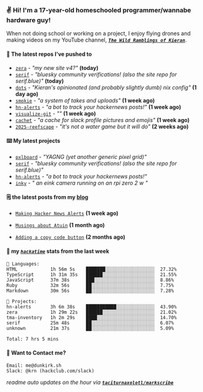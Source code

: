### ✌️ Hi! I'm a 17-year-old homeschooled programmer/wannabe hardware guy!

When not doing school or working on a project, I enjoy flying drones and making videos on my YouTube channel, [**_`The Wild Ramblings of Kieran`_**](https://youtube.com/@kieran.rambles).

#### 👷 The latest repos I've pushed to

- [`zera`](https://github.com/taciturnaxolotl/zera) - _"my new site v4?"_ **(today)**
- [`serif`](https://github.com/taciturnaxolotl/serif) - _"bluesky community verifications! (also the site repo for serif.blue)"_ **(today)**
- [`dots`](https://github.com/taciturnaxolotl/dots) - _"Kieran's opinionated (and probably slightly dumb) nix config"_ **(1 day ago)**
- [`smokie`](https://github.com/taciturnaxolotl/smokie) - _"a system of takes and uploads"_ **(1 week ago)**
- [`hn-alerts`](https://github.com/taciturnaxolotl/hn-alerts) - _"a bot to track your hackernews posts!"_ **(1 week ago)**
- [`visualize-git`](https://github.com/maxwofford/visualize-git) - _""_ **(1 week ago)**
- [`cachet`](https://github.com/taciturnaxolotl/cachet) - _"a cache for slack profile pictures and emojis"_ **(1 week ago)**
- [`2025-reefscape`](https://github.com/df1317/2025-reefscape) - _"it's not a water game but it will do"_ **(2 weeks ago)**

#### ⌨️ My latest projects

- [`pxlboard`](https://github.com/taciturnaxolotl/pxlboard) - _"YAGNG (yet another generic pixel grid)"_
- [`serif`](https://github.com/taciturnaxolotl/serif) - _"bluesky community verifications! (also the site repo for serif.blue)"_
- [`hn-alerts`](https://github.com/taciturnaxolotl/hn-alerts) - _"a bot to track your hackernews posts!"_
- [`inky`](https://github.com/taciturnaxolotl/inky) - _" an eink camera running on an rpi zero 2 w "_

#### 🗒️ the latest posts from my [blog](https://dunkirk.sh)

- [`Making Hacker News Alerts`](https://dunkirk.sh/blog/hn-alerts/) **(1 week ago)**

- [`Musings about Atuin`](https://dunkirk.sh/blog/atuin/) **(1 month ago)**

- [`Adding a copy code button`](https://dunkirk.sh/blog/adding-a-copy-button/) **(2 months ago)**



#### 📡 my [_`hackatime`_](https://waka.hackclub.com) stats from the last week

```text
💾 Languages:
HTML            1h 56m 5s    ███████░░░░░░░░░░░░░░░░░░  27.32%
TypeScript      1h 31m 35s   ██████░░░░░░░░░░░░░░░░░░░  21.55%
JavaScript      37m 38s      ███░░░░░░░░░░░░░░░░░░░░░░  8.86%
Ruby            32m 56s      ██░░░░░░░░░░░░░░░░░░░░░░░  7.75%
Markdown        30m 56s      ██░░░░░░░░░░░░░░░░░░░░░░░  7.28%

💼 Projects:
hn-alerts       3h 6m 38s    ███████████░░░░░░░░░░░░░░  43.90%
zera            1h 29m 22s   ██████░░░░░░░░░░░░░░░░░░░  21.02%
tma-inventory   1h 2m 29s    ████░░░░░░░░░░░░░░░░░░░░░  14.70%
serif           25m 48s      ██░░░░░░░░░░░░░░░░░░░░░░░  6.07%
unknown         21m 37s      ██░░░░░░░░░░░░░░░░░░░░░░░  5.09%

Total: 7 hrs 5 mins
```

#### 📮 Want to Contact me?

```text
Email: me@dunkirk.sh
Slack: @krn (hackclub.com/slack)
```

_readme auto updates on the hour via [**`taciturnaxolotl/markscribe`**](https://github.com/taciturnaxolotl/markscribe)_
